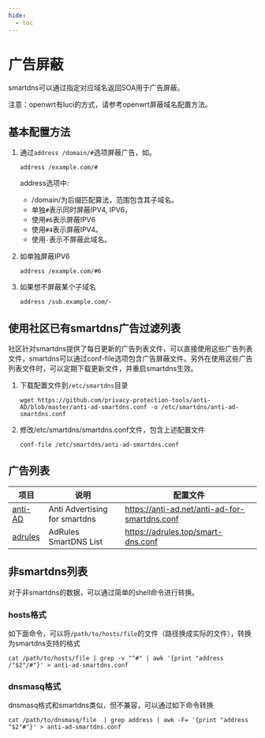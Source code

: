 ```yaml
---
hide:
  - toc
---
```


# 广告屏蔽

smartdns可以通过指定对应域名返回SOA用于广告屏蔽。

注意：openwrt有luci的方式，请参考openwrt屏蔽域名配置方法。

## 基本配置方法

1. 通过`address /domain/#`选项屏蔽广告，如。

    ```shell
    address /example.com/#
    ```

    address选项中:

    * /domain/为后缀匹配算法，范围包含其子域名。
    * 单独`#`表示同时屏蔽IPV4, IPV6，
    * 使用`#6`表示屏蔽IPV6
    * 使用`#4`表示屏蔽IPV4。
    * 使用`-`表示不屏蔽此域名。

1. 如单独屏蔽IPV6

    ```shell
    address /example.com/#6
    ```

1. 如果想不屏蔽某个子域名

    ```shell
    address /sub.example.com/-
    ```

## 使用社区已有smartdns广告过滤列表

社区针对smartdns提供了每日更新的广告列表文件，可以直接使用这些广告列表文件，smartdns可以通过conf-file选项包含广告屏蔽文件。另外在使用这些广告列表文件时，可以定期下载更新文件，并重启smartdns生效。

1. 下载配置文件到`/etc/smartdns`目录

    ```shell
    wget https://github.com/privacy-protection-tools/anti-AD/blob/master/anti-ad-smartdns.conf -o /etc/smartdns/anti-ad-smartdns.conf
    ```

1. 修改/etc/smartdns/smartdns.conf文件，包含上述配置文件

    ```shell
    conf-file /etc/smartdns/anti-ad-smartdns.conf
    ```

## 广告列表

|项目|说明|配置文件|
|--|--|--|
|[anti-AD](https://anti-ad.net/)|Anti Advertising for smartdns|https://anti-ad.net/anti-ad-for-smartdns.conf|
|[adrules](https://adrules.top/)|AdRules SmartDNS List|https://adrules.top/smart-dns.conf |

## 非smartdns列表

对于非smartdns的数据，可以通过简单的shell命令进行转换。

### hosts格式

如下面命令，可以将`/path/to/hosts/file`的文件（路径换成实际的文件），转换为smartdns支持的格式

```shell
cat /path/to/hosts/file | grep -v "^#" | awk '{print "address /"$2"/#"}' > anti-ad-smartdns.conf
```

### dnsmasq格式

dnsmasq格式和smartdns类似，但不兼容，可以通过如下命令转换

```shell
cat /path/to/dnsmasq/file  | grep address | awk -F= '{print "address "$2"#"}' > anti-ad-smartdns.conf
```

